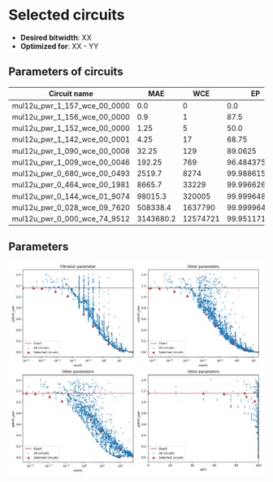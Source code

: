 
Selected circuits
===================
 - **Desired bitwidth**: XX
 - **Optimized for**: XX - YY


Parameters of circuits
----------------------------

| Circuit name | MAE | WCE | EP | MRE | Download |
| --- |  --- | --- | --- | --- | --- | 
| mul12u_pwr_1_157_wce_00_0000 | 0.0 | 0 | 0.0 | 0.0 |  [Verilog](mul12u_pwr_1_157_wce_00_0000.v) [C](mul12u_pwr_1_157_wce_00_0000.c) |
| mul12u_pwr_1_156_wce_00_0000 | 0.9 | 1 | 87.5 | 0.0003825478 |  [Verilog](mul12u_pwr_1_156_wce_00_0000.v) [C](mul12u_pwr_1_156_wce_00_0000.c) |
| mul12u_pwr_1_152_wce_00_0000 | 1.25 | 5 | 50.0 | 0.0006205665 |  [Verilog](mul12u_pwr_1_152_wce_00_0000.v) [C](mul12u_pwr_1_152_wce_00_0000.c) |
| mul12u_pwr_1_142_wce_00_0001 | 4.25 | 17 | 68.75 | 0.0019121215 |  [Verilog](mul12u_pwr_1_142_wce_00_0001.v) [C](mul12u_pwr_1_142_wce_00_0001.c) |
| mul12u_pwr_1_090_wce_00_0008 | 32.25 | 129 | 89.0625 | 0.0118528345 |  [Verilog](mul12u_pwr_1_090_wce_00_0008.v) [C](mul12u_pwr_1_090_wce_00_0008.c) |
| mul12u_pwr_1_009_wce_00_0046 | 192.25 | 769 | 96.484375 | 0.0566751845 |  [Verilog](mul12u_pwr_1_009_wce_00_0046.v) [C](mul12u_pwr_1_009_wce_00_0046.c) |
| mul12u_pwr_0_680_wce_00_0493 | 2519.7 | 8274 | 99.9886155128 | 2.3095865831 |  [Verilog](mul12u_pwr_0_680_wce_00_0493.v) [C](mul12u_pwr_0_680_wce_00_0493.c) |
| mul12u_pwr_0_464_wce_00_1981 | 8665.7 | 33229 | 99.9966263771 | 8.6055804649 |  [Verilog](mul12u_pwr_0_464_wce_00_1981.v) [C](mul12u_pwr_0_464_wce_00_1981.c) |
| mul12u_pwr_0_144_wce_01_9074 | 98015.3 | 320005 | 99.9996483326 | 100.229959275 |  [Verilog](mul12u_pwr_0_144_wce_01_9074.v) [C](mul12u_pwr_0_144_wce_01_9074.c) |
| mul12u_pwr_0_028_wce_09_7620 | 508338.4 | 1637790 | 99.9999642372 | 510.488471614 |  [Verilog](mul12u_pwr_0_028_wce_09_7620.v) [C](mul12u_pwr_0_028_wce_09_7620.c) |
| mul12u_pwr_0_000_wce_74_9512 | 3143680.2 | 12574721 | 99.951171875 | 87.978574008 |  [Verilog](mul12u_pwr_0_000_wce_74_9512.v) [C](mul12u_pwr_0_000_wce_74_9512.c) |

Parameters
--------------
![Parameters figure](fig.png)
         